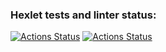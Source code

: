 ### Hexlet tests and linter status:
[![Actions Status](https://github.com/Maaaaaaaad/php-project-45/actions/workflows/hexlet-check.yml/badge.svg)](https://github.com/Maaaaaaaad/php-project-45/actions)
[![Actions Status](https://api.codeclimate.com/v1/badges/2c5283d0a7df271ab6d3/maintainability)](https://codeclimate.com/github/Maaaaaaaad/php-project-45/maintainability)
